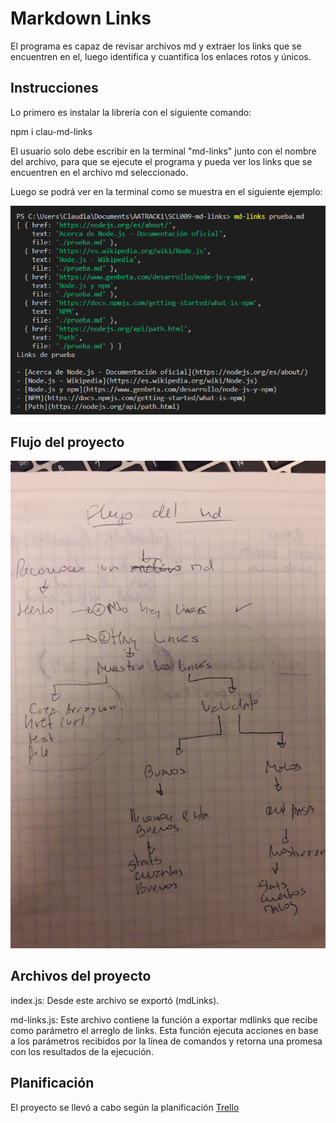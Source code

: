 # Markdown Links

El programa es capaz de revisar archivos md y extraer los links que se encuentren en el, luego identifica y cuantifica los enlaces rotos y únicos.

## Instrucciones

Lo primero es instalar la librería con el siguiente comando:

npm i clau-md-links

El usuario solo debe escribir en la terminal "md-links" junto con el nombre del archivo, para que se ejecute el programa y pueda ver los links que se encuentren en el archivo md seleccionado.

Luego se podrá ver en la terminal como se muestra en el siguiente ejemplo:

![md-links](img/ejemplo.png)

## Flujo del proyecto

![md-links](img/flujo-md1.jpg)

## Archivos del proyecto
index.js: Desde este archivo se exportó (mdLinks).

md-links.js: Este archivo contiene la función a exportar mdlinks que recibe como parámetro el arreglo de links. Esta función ejecuta acciones en base a los parámetros recibidos por la línea de comandos y retorna una promesa con los resultados de la ejecución.

## Planificación

El proyecto se llevó a cabo según la planificación [Trello](https://trello.com/b/7I62c7uY/md-links)

